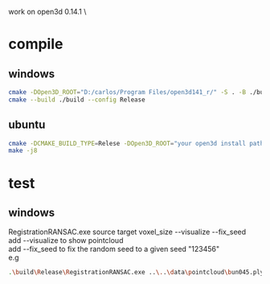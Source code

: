 work on open3d 0.14.1 \
# compile
## windows
```bash
cmake -DOpen3D_ROOT="D:/carlos/Program Files/open3d141_r/" -S . -B ./build
cmake --build ./build --config Release
```

## ubuntu
```bash
cmake -DCMAKE_BUILD_TYPE=Relese -DOpen3D_ROOT="your open3d install path" -S . -B ./build
make -j8
```

# test
## windows
RegistrationRANSAC.exe source target voxel_size --visualize --fix_seed \
add --visualize to show pointcloud \
add --fix_seed to fix the random seed to a given seed "123456" \
e.g

```bash
.\build\Release\RegistrationRANSAC.exe ..\..\data\pointcloud\bun045.ply ..\..\data\pointcloud\bun000.ply 0.005 --visualize --fix_seed
```

